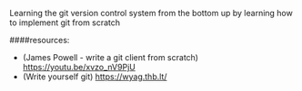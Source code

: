 Learning the git version control system from the bottom up by learning how to implement git from scratch

####resources:
- (James Powell - write a git client from scratch) https://youtu.be/xvzo_nV9PjU
- (Write yourself git) https://wyag.thb.lt/
